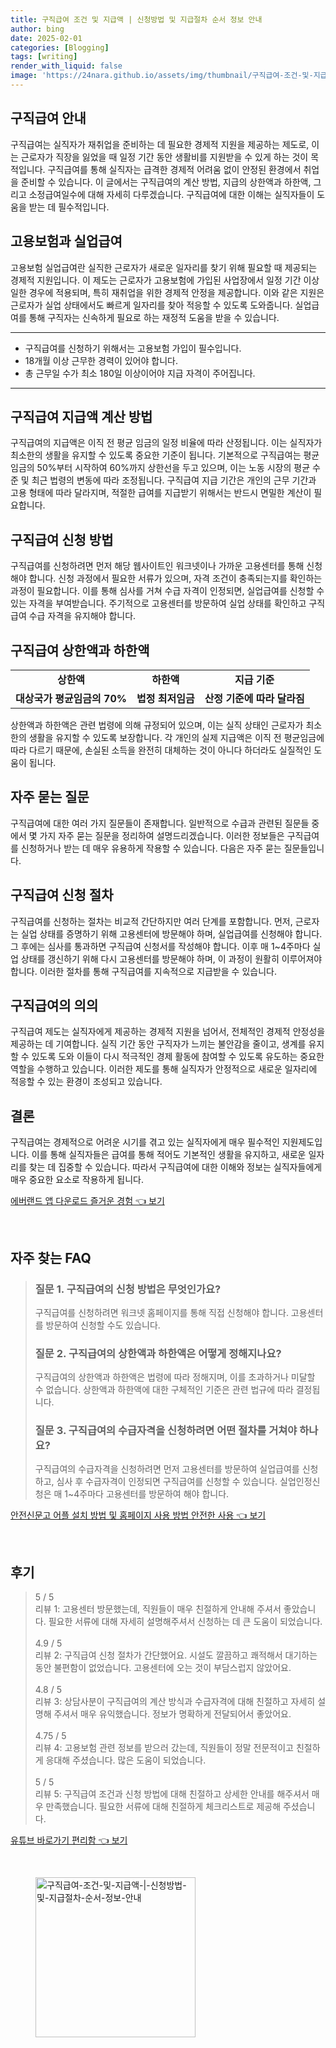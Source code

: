 ```yaml
---
title: 구직급여 조건 및 지급액 | 신청방법 및 지급절차 순서 정보 안내
author: bing
date: 2025-02-01
categories: [Blogging]
tags: [writing]
render_with_liquid: false
image: 'https://24nara.github.io/assets/img/thumbnail/구직급여-조건-및-지급액-|-신청방법-및-지급절차-순서-정보-안내.webp'
---
```



<h2 id='구직급여_안내'>구직급여 안내</h2>

<p>구직급여는 실직자가 재취업을 준비하는 데 필요한 경제적 지원을 제공하는 제도로, 이는 근로자가 직장을 잃었을 때 일정 기간 동안 생활비를 지원받을 수 있게 하는 것이 목적입니다. 구직급여를 통해 실직자는 급격한 경제적 어려움 없이 안정된 환경에서 취업을 준비할 수 있습니다. 이 글에서는 구직급여의 계산 방법, 지급의 상한액과 하한액, 그리고 소정급여일수에 대해 자세히 다루겠습니다. 구직급여에 대한 이해는 실직자들이 도움을 받는 데 필수적입니다.</p>

<h2 id='고용보험과_실업급여'>고용보험과 실업급여</h2>

<p>고용보험 실업급여란 실직한 근로자가 새로운 일자리를 찾기 위해 필요할 때 제공되는 경제적 지원입니다. 이 제도는 근로자가 고용보험에 가입된 사업장에서 일정 기간 이상 일한 경우에 적용되며, 특히 재취업을 위한 경제적 안정을 제공합니다. 이와 같은 지원은 근로자가 실업 상태에서도 빠르게 일자리를 찾아 적응할 수 있도록 도와줍니다. 실업급여를 통해 구직자는 신속하게 필요로 하는 재정적 도움을 받을 수 있습니다.</p>

<hr />

<ul>
    <li>구직급여를 신청하기 위해서는 고용보험 가입이 필수입니다.</li>
    <li>18개월 이상 근무한 경력이 있어야 합니다.</li>
    <li>총 근무일 수가 최소 180일 이상이어야 지급 자격이 주어집니다.</li>
</ul>

<hr />

<h2 id='구직급여_지급액_계산_방법'>구직급여 지급액 계산 방법</h2>

<p>구직급여의 지급액은 이직 전 평균 임금의 일정 비율에 따라 산정됩니다. 이는 실직자가 최소한의 생활을 유지할 수 있도록 중요한 기준이 됩니다. 기본적으로 구직급여는 평균임금의 50%부터 시작하여 60%까지 상한선을 두고 있으며, 이는 노동 시장의 평균 수준 및 최근 법령의 변동에 따라 조정됩니다. 구직급여 지급 기간은 개인의 근무 기간과 고용 형태에 따라 달라지며, 적절한 급여를 지급받기 위해서는 반드시 면밀한 계산이 필요합니다.</p>

<h2 id='구직급여_신청_방법'>구직급여 신청 방법</h2>

<p>구직급여를 신청하려면 먼저 해당 웹사이트인 워크넷이나 가까운 고용센터를 통해 신청해야 합니다. 신청 과정에서 필요한 서류가 있으며, 자격 조건이 충족되는지를 확인하는 과정이 필요합니다. 이를 통해 심사를 거쳐 수급 자격이 인정되면, 실업급여를 신청할 수 있는 자격을 부여받습니다. 주기적으로 고용센터를 방문하여 실업 상태를 확인하고 구직급여 수급 자격을 유지해야 합니다.</p>

<h2 id='구직급여_상한액_하한액'>구직급여 상한액과 하한액</h2>

<table>
    <tr>
        <td style="text-align: center; height: 17px;"><b>상한액</b></td>
        <td style="text-align: center; height: 17px;"><b>하한액</b></td>
        <td style="text-align: center; height: 17px;"><b>지급 기준</b></td>
    </tr>
    <tr>
        <td style="text-align: center; height: 17px;"><b>대상국가 평균임금의 70%</b></td>
        <td style="text-align: center; height: 17px;"><b>법정 최저임금</b></td>
        <td style="text-align: center; height: 17px;"><b>산정 기준에 따라 달라짐</b></td>
    </tr>
</table>

<p>상한액과 하한액은 관련 법령에 의해 규정되어 있으며, 이는 실직 상태인 근로자가 최소한의 생활을 유지할 수 있도록 보장합니다. 각 개인의 실제 지급액은 이직 전 평균임금에 따라 다르기 때문에, 손실된 소득을 완전히 대체하는 것이 아니다 하더라도 실질적인 도움이 됩니다.</p>

<h2 id='자주_묻는_질문'>자주 묻는 질문</h2>

<p>구직급여에 대한 여러 가지 질문들이 존재합니다. 일반적으로 수급과 관련된 질문들 중에서 몇 가지 자주 묻는 질문을 정리하여 설명드리겠습니다. 이러한 정보들은 구직급여를 신청하거나 받는 데 매우 유용하게 작용할 수 있습니다. 다음은 자주 묻는 질문들입니다.</p>

<h2 id='구직급여_신청_절차'>구직급여 신청 절차</h2>

<p>구직급여를 신청하는 절차는 비교적 간단하지만 여러 단계를 포함합니다. 먼저, 근로자는 실업 상태를 증명하기 위해 고용센터에 방문해야 하며, 실업급여를 신청해야 합니다. 그 후에는 심사를 통과하면 구직급여 신청서를 작성해야 합니다. 이후 매 1~4주마다 실업 상태를 갱신하기 위해 다시 고용센터를 방문해야 하며, 이 과정이 원활히 이루어져야 합니다. 이러한 절차를 통해 구직급여를 지속적으로 지급받을 수 있습니다.</p>

<h2 id='구직급여의_의의'>구직급여의 의의</h2>

<p>구직급여 제도는 실직자에게 제공하는 경제적 지원을 넘어서, 전체적인 경제적 안정성을 제공하는 데 기여합니다. 실직 기간 동안 구직자가 느끼는 불안감을 줄이고, 생계를 유지할 수 있도록 도와 이들이 다시 적극적인 경제 활동에 참여할 수 있도록 유도하는 중요한 역할을 수행하고 있습니다. 이러한 제도를 통해 실직자가 안정적으로 새로운 일자리에 적응할 수 있는 환경이 조성되고 있습니다.</p>

<h2 id='결론'>결론</h2>

<p>구직급여는 경제적으로 어려운 시기를 겪고 있는 실직자에게 매우 필수적인 지원제도입니다. 이를 통해 실직자들은 급여를 통해 적어도 기본적인 생활을 유지하고, 새로운 일자리를 찾는 데 집중할 수 있습니다. 따라서 구직급여에 대한 이해와 정보는 실직자들에게 매우 중요한 요소로 작용하게 됩니다.</p>


<p><a class="click-button" title="에버랜드 앱 다운로드 즐거운 경험" href="https://24nara.github.io/posts/%EC%97%90%EB%B2%84%EB%9E%9C%EB%93%9C-%EC%95%B1-%EB%8B%A4%EC%9A%B4%EB%A1%9C%EB%93%9C-%EC%A6%90%EA%B1%B0%EC%9A%B4-%EA%B2%BD%ED%97%98/" rel="dofollow">에버랜드 앱 다운로드 즐거운 경험 👈 보기</a></p><br>
<h2 id='자주_찾는_FAQ'>자주 찾는 FAQ</h2>
<div itemscope="" itemtype="https://schema.org/FAQPage"> 
<blockquote> 
<div itemscope="" itemprop="mainEntity" itemtype="https://schema.org/Question"> 
<h3 itemprop="name">질문 1. 구직급여의 신청 방법은 무엇인가요?</h3> 
<div itemscope="" itemprop="acceptedAnswer" itemtype="https://schema.org/Answer"> 
<span itemprop="text"> 
<p>구직급여를 신청하려면 워크넷 홈페이지를 통해 직접 신청해야 합니다. 고용센터를 방문하여 신청할 수도 있습니다.</p> 
</span> 
</div> 
</div> 

<div itemscope="" itemprop="mainEntity" itemtype="https://schema.org/Question"> 
<h3 itemprop="name">질문 2. 구직급여의 상한액과 하한액은 어떻게 정해지나요?</h3> 
<div itemscope="" itemprop="acceptedAnswer" itemtype="https://schema.org/Answer"> 
<span itemprop="text"> 
<p>구직급여의 상한액과 하한액은 법령에 따라 정해지며, 이를 초과하거나 미달할 수 없습니다. 상한액과 하한액에 대한 구체적인 기준은 관련 법규에 따라 결정됩니다.</p> 
</span> 
</div> 
</div> 

<div itemscope="" itemprop="mainEntity" itemtype="https://schema.org/Question"> 
<h3 itemprop="name">질문 3. 구직급여의 수급자격을 신청하려면 어떤 절차를 거쳐야 하나요?</h3> 
<div itemscope="" itemprop="acceptedAnswer" itemtype="https://schema.org/Answer"> 
<span itemprop="text"> 
<p>구직급여의 수급자격을 신청하려면 먼저 고용센터를 방문하여 실업급여를 신청하고, 심사 후 수급자격이 인정되면 구직급여를 신청할 수 있습니다. 실업인정신청은 매 1~4주마다 고용센터를 방문하여 해야 합니다.</p> 
</span> 
</div> 
</div> 
</blockquote> 
</div>
<p><a class="click-button" title="안전신문고 어플 설치 방법 및 홈페이지 사용 방법 안전한 사용" href="https://24nara.github.io/posts/%EC%95%88%EC%A0%84%EC%8B%A0%EB%AC%B8%EA%B3%A0-%EC%96%B4%ED%94%8C-%EC%84%A4%EC%B9%98-%EB%B0%A9%EB%B2%95-%EB%B0%8F-%ED%99%88%ED%8E%98%EC%9D%B4%EC%A7%80-%EC%82%AC%EC%9A%A9-%EB%B0%A9%EB%B2%95-%EC%95%88%EC%A0%84%ED%95%9C-%EC%82%AC%EC%9A%A9/" rel="dofollow">안전신문고 어플 설치 방법 및 홈페이지 사용 방법 안전한 사용 👈 보기</a></p><br>
<h2 id='후기'>후기</h2>
<div itemscope itemtype="https://schema.org/Product">
  <blockquote>
  <div itemprop="review" itemscope itemtype="https://schema.org/Review">
      <div itemprop="reviewRating" itemscope itemtype="https://schema.org/Rating"> <span itemprop="ratingValue">5</span> / <span itemprop="bestRating">5</span> </div>
      <span itemprop="reviewBody">리뷰 1: 고용센터 방문했는데, 직원들이 매우 친절하게 안내해 주셔서 좋았습니다. 필요한 서류에 대해 자세히 설명해주셔서 신청하는 데 큰 도움이 되었습니다.</span>
  </div>
  <br>
  <div itemprop="review" itemscope itemtype="https://schema.org/Review">
      <div itemprop="reviewRating" itemscope itemtype="https://schema.org/Rating"> <span itemprop="ratingValue">4.9</span> / <span itemprop="bestRating">5</span> </div>
      <span itemprop="reviewBody">리뷰 2: 구직급여 신청 절차가 간단했어요. 시설도 깔끔하고 쾌적해서 대기하는 동안 불편함이 없었습니다. 고용센터에 오는 것이 부담스럽지 않았어요.</span>
  </div>
  <br>
  <div itemprop="review" itemscope itemtype="https://schema.org/Review">
      <div itemprop="reviewRating" itemscope itemtype="https://schema.org/Rating"> <span itemprop="ratingValue">4.8</span> / <span itemprop="bestRating">5</span> </div>
      <span itemprop="reviewBody">리뷰 3: 상담사분이 구직급여의 계산 방식과 수급자격에 대해 친절하고 자세히 설명해 주셔서 매우 유익했습니다. 정보가 명확하게 전달되어서 좋았어요.</span>
  </div>
  <br>
  <div itemprop="review" itemscope itemtype="https://schema.org/Review">
      <div itemprop="reviewRating" itemscope itemtype="https://schema.org/Rating"> <span itemprop="ratingValue">4.75</span> / <span itemprop="bestRating">5</span> </div>
      <span itemprop="reviewBody">리뷰 4: 고용보험 관련 정보를 받으러 갔는데, 직원들이 정말 전문적이고 친절하게 응대해 주셨습니다. 많은 도움이 되었습니다.</span>
  </div>
  <br>
  <div itemprop="review" itemscope itemtype="https://schema.org/Review">
      <div itemprop="reviewRating" itemscope itemtype="https://schema.org/Rating"> <span itemprop="ratingValue">5</span> / <span itemprop="bestRating">5</span> </div>
      <span itemprop="reviewBody">리뷰 5: 구직급여 조건과 신청 방법에 대해 친절하고 상세한 안내를 해주셔서 매우 만족했습니다. 필요한 서류에 대해 친절하게 체크리스트로 제공해 주셨습니다.</span>
  </div>
  </blockquote>
</div>
<p><a class="click-button" title="유튜브 바로가기 편리함" href="https://24nara.github.io/posts/%EC%9C%A0%ED%8A%9C%EB%B8%8C-%EB%B0%94%EB%A1%9C%EA%B0%80%EA%B8%B0-%ED%8E%B8%EB%A6%AC%ED%95%A8/" rel="dofollow">유튜브 바로가기 편리함 👈 보기</a></p><br>
<figure class="image"><img src="https://24nara.github.io/assets/img/thumbnail/구직급여-조건-및-지급액-|-신청방법-및-지급절차-순서-정보-안내.webp" alt="구직급여-조건-및-지급액-|-신청방법-및-지급절차-순서-정보-안내" width="256" height="256"></figure>